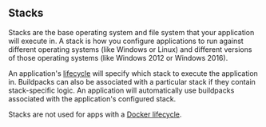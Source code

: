 ## Stacks

Stacks are the base operating system and file system that your application will execute in.
A stack is how you configure applications to run against different operating systems
(like Windows or Linux)
and different versions of those operating systems
(like Windows 2012 or Windows 2016).

An application's [lifecycle](#lifecycles) will specify which stack to execute the application in.
Buildpacks can also be associated with a particular stack if they contain stack-specific logic.
An application will automatically use buildpacks associated with the application's configured stack.

Stacks are not used for apps with a [Docker lifecycle](#docker-lifecycle).

